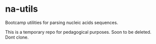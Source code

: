 # na-utils
Bootcamp utilities for parsing nucleic acids sequences.

This is a temporary repo for pedagogical purposes. Soon to be deleted. Dont clone. 
